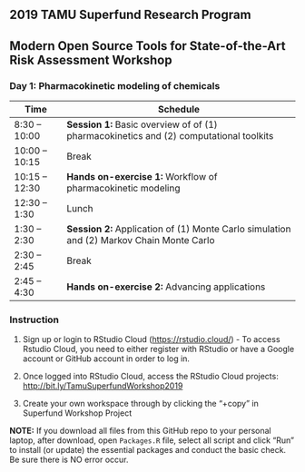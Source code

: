 ## 2019 TAMU Superfund Research Program
## Modern Open Source Tools for State-of-the-Art Risk Assessment Workshop
### Day 1: Pharmacokinetic modeling of chemicals

|Time|Schedule  |
|---|---|
|8:30 – 10:00	| **Session 1:** Basic overview of of (1) pharmacokinetics and (2) computational toolkits  |
|10:00 – 10:15|  Break  |
|10:15 – 12:30|  **Hands on-exercise 1:** Workflow of pharmacokinetic modeling  |
|12:30 – 1:30|   Lunch  |
|1:30 – 2:30|	   **Session 2:** Application of (1) Monte Carlo simulation and (2) Markov Chain Monte Carlo  |
|2:30 – 2:45|	   Break  |
|2:45 – 4:30|	   **Hands on-exercise 2:** Advancing applications |


### Instruction

1. Sign up or login to RStudio Cloud (https://rstudio.cloud/) - To access Rstudio Cloud, you need to either register with RStudio or have a Google account or GitHub account in order to log in.

2. Once logged into RStudio Cloud, access the RStudio Cloud projects: http://bit.ly/TamuSuperfundWorkshop2019

3. Create your own workspace through by clicking the “+copy” in Superfund Workshop Project

**NOTE:** If you download all files from this GitHub repo to your personal laptop, after download, open `Packages.R` file, select all script and click “Run” to install (or update) the essential packages and conduct the basic check. Be sure there is NO error occur.
